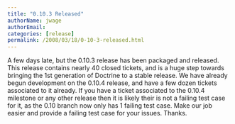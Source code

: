 ```yaml
---
title: "0.10.3 Released"
authorName: jwage
authorEmail:
categories: [release]
permalink: /2008/03/18/0-10-3-released.html
---
```

A few days late, but the 0.10.3 release has been packaged and released.
This release contains nearly 40 closed tickets, and is a huge step
towards bringing the 1st generation of Doctrine to a stable release. We
have already begun development on the 0.10.4 release, and have a few
dozen tickets associated to it already. If you have a ticket associated
to the 0.10.4 milestone or any other release then it is likely their is
not a failing test case for it, as the 0.10 branch now only has 1
failing test case. Make our job easier and provide a failing test case
for your issues. Thanks.
